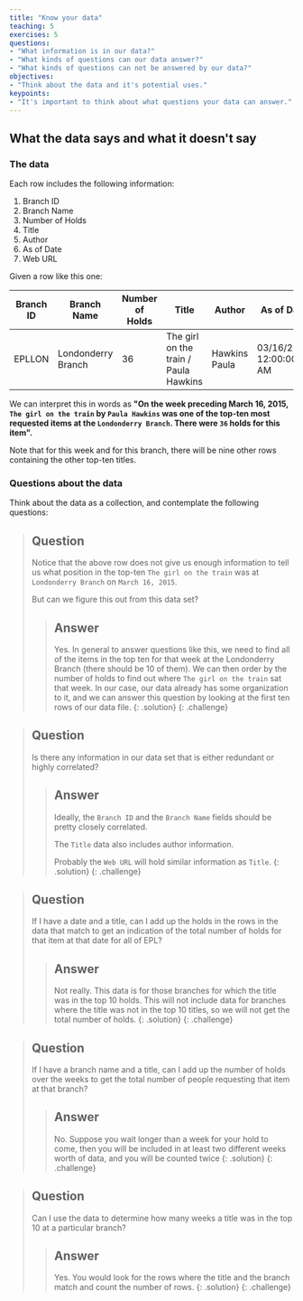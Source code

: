 ```yaml
---
title: "Know your data"
teaching: 5
exercises: 5
questions:
- "What information is in our data?"
- "What kinds of questions can our data answer?"
- "What kinds of questions can not be answered by our data?"
objectives:
- "Think about the data and it's potential uses."
keypoints:
- "It's important to think about what questions your data can answer."
---
```


## What the data says and what it doesn't say

### The data
Each row includes the following information:

1. Branch ID
2. Branch Name
3. Number of Holds
4. Title
5. Author
6. As of Date
7. Web URL

Given a row like this one:

|Branch ID|Branch Name|Number of Holds|Title|Author|As of Date|Web URL|
|---|---|---|---|---|---|---|
|EPLLON|Londonderry Branch|36|The girl on the train / Paula Hawkins|Hawkins Paula|03/16/2015 12:00:00 AM|http://epl.bibliocommons.com/search?t=smart&q=the%20girl%20on|

We can interpret this in words as **"On the week preceding March 16, 2015, `The girl on the train` by
`Paula Hawkins` was one of the top-ten most requested items at the `Londonderry Branch`.
There were `36` holds for this item".**

Note that for this week and for this branch, there will be nine other rows containing the
other top-ten titles.

### Questions about the data

Think about the data as a collection, and contemplate the following questions:

> ## Question
> Notice that the above row does not give us enough information to tell us
> what position in the
> top-ten `The girl on the train` was at `Londonderry Branch` on `March 16, 2015`.
> 
> But can we figure this out from this data set?
> > ## Answer
> > Yes. In general to answer questions like this, we need to find all of the items in
> > the top ten for that week at the
> > Londonderry Branch (there should be 10 of them).
> > We can then order by the number of holds to find out
> > where `The girl on the train` sat that week.
> > In our case, our data already has some organization to it, and we can answer this
> > question by looking at the first ten rows of our data file.
> {: .solution}
{: .challenge}

> ## Question
> Is there any information in our data set that is either redundant or highly
> correlated?
> > ## Answer
> > Ideally, the `Branch ID` and the `Branch Name` fields should be pretty closely correlated.
> > 
> > The `Title` data also includes author information.
> >
> > Probably the `Web URL` will hold similar information as `Title`.
> {: .solution}
{: .challenge}

> ## Question
> If I have a date and a title, can I add up the holds in the rows in the data
> that match to get
> an indication of the total number of holds for that item at that date for all of EPL?
> > ## Answer
> > Not really. This data is for those branches for which the title was in the top 10 holds.
> > This will not include data for branches where the title was not in the top 10 titles,
> > so we will not get the total number of holds.
> {: .solution}
{: .challenge}

> ## Question
> If I have a branch name and a title, can I add up the number of holds over the weeks to
> get the total number of people requesting that item at that branch?
> > ## Answer
> > No. Suppose you wait longer than a week for your hold to come, then you will be included
> > in at least two different weeks worth of data, and you will be counted twice
> {: .solution}
{: .challenge}

> ## Question
> Can I use the data to determine how many weeks a title was in the top 10 at a particular branch?
> > ## Answer
> > Yes. You would look for the rows where the title and the branch match
> > and count the number of rows.
> {: .solution}
{: .challenge}

